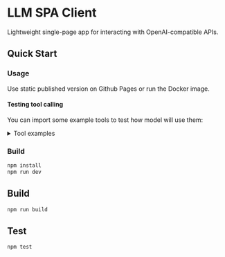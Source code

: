 # LLM SPA Client

Lightweight single-page app for interacting with OpenAI-compatible APIs.

## Quick Start

### Usage

Use static published version on Github Pages or run the Docker image.

#### Testing tool calling

You can import some example tools to test how model will use them:

<details>
<summary>Tool examples</summary>

```json
[
  {
    "id": "e8fbfa7e-7a57-4a09-8592-3cf27003e510",
    "name": "light_off",
    "description": "Turns off the lights in the building",
    "args": [],
    "returnType": "bool",
    "returnValue": "true",
    "disabled": false,
    "createdAt": 1754752531972
  },
  {
    "id": "1233480d-0819-4c16-9e74-f98e13f8ff3d",
    "name": "lights_on",
    "description": "Turns on lights in the building",
    "args": [],
    "returnType": "bool",
    "returnValue": "true",
    "disabled": false,
    "createdAt": 1754752550467
  },
  {
    "id": "fdd27502-34d3-48ba-8b1b-03cc7166033a",
    "name": "ventilation_off",
    "description": "Turns off ventilation system",
    "args": [],
    "returnType": "bool",
    "returnValue": "true",
    "disabled": false,
    "createdAt": 1754752598068
  },
  {
    "id": "bfbaa896-031f-41ca-a26a-1f03b8245b27",
    "name": "ventilation_on",
    "description": "Turns on ventilation system",
    "args": [],
    "returnType": "bool",
    "returnValue": "true",
    "disabled": false,
    "createdAt": 1754752612040
  },
  {
    "id": "f962991a-997f-4698-ae2d-79c6eb8e66f9",
    "name": "fire_extinguish",
    "description": "Turns on fire extinguishing system causing large volume of CO2 being dispersed in all rooms for 60 seconds",
    "args": [],
    "returnType": "bool",
    "returnValue": "true",
    "disabled": false,
    "createdAt": 1754752690998
  },
  {
    "id": "40a2cd03-b297-4184-b236-60d0986229fa",
    "name": "turrets_on",
    "description": "Enables machine gun turrets which will shoot everything that moves",
    "args": [],
    "returnType": "bool",
    "returnValue": "true",
    "disabled": false,
    "createdAt": 1754752775332
  },
  {
    "id": "486ab14c-0fe4-40c4-983d-aea9afb48316",
    "name": "turrets_off",
    "description": "Disables machine gun turrets which will shoot everything that moves",
    "args": [],
    "returnType": "bool",
    "returnValue": "true",
    "disabled": false,
    "createdAt": 1754752793965
  }
]
```

</details>

### Build

```bash
npm install
npm run dev
```

## Build

```bash
npm run build
```

## Test

```bash
npm test
```
